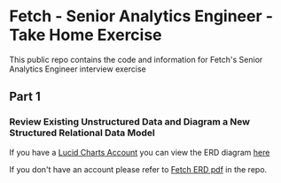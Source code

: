 # Fetch - Senior Analytics Engineer - Take Home Exercise
This public repo contains the code and information for Fetch's Senior Analytics Engineer interview exercise

## Part 1
### Review Existing Unstructured Data and Diagram a New Structured Relational Data Model
If you have a [Lucid Charts Account](https://www.lucidchart.com/) you can view the ERD diagram [here]([url](https://lucid.app/lucidchart/eac1e424-dc01-49a0-8448-c81d8b272314/edit?viewport_loc=-452%2C-363%2C3473%2C1779%2C7csK~ME78NlJ&invitationId=inv_e3eb63c6-acf1-476f-9ae7-94612efaee18))

If you don't have an account please refer to [Fetch ERD pdf](https://github.com/murphmeister4000/fetch_senior_analytics_engineer/blob/main/fetch_erd_diagram.pdf) in the repo.
